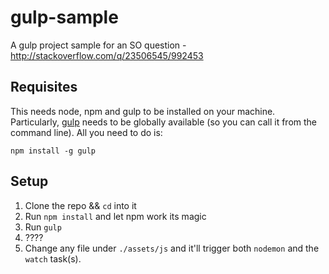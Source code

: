 gulp-sample
===========

A gulp project sample for an SO question - http://stackoverflow.com/q/23506545/992453

## Requisites

This needs node, npm and gulp to be installed on your machine. Particularly, [gulp](http://gulpjs.com/) needs to be globally available (so you can call it from the command line). All you need to do is:

```
npm install -g gulp   
```

## Setup

1. Clone the repo && `cd` into it
2. Run `npm install` and let npm work its magic
3. Run `gulp`
4. ????
5. Change any file under `./assets/js` and it'll trigger both `nodemon` and the `watch` task(s).
